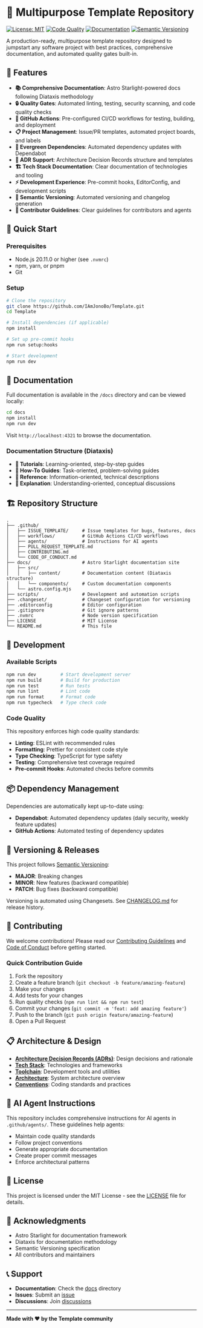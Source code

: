 # 🚀 Multipurpose Template Repository

[![License: MIT](https://img.shields.io/badge/License-MIT-yellow.svg)](https://opensource.org/licenses/MIT)
[![Code Quality](https://img.shields.io/badge/code%20quality-A+-brightgreen.svg)](https://github.com/IAmJonoBo/Template/actions?query=workflow%3A%22Lint+and+Test%22)
[![Documentation](https://img.shields.io/badge/docs-Astro%20Starlight-blueviolet.svg)](./docs)
[![Semantic Versioning](https://img.shields.io/badge/semver-2.0.0-blue.svg)](https://semver.org/)

A production-ready, multipurpose template repository designed to jumpstart any
software project with best practices, comprehensive documentation, and automated
quality gates built-in.

## 🌟 Features

- **📚 Comprehensive Documentation**: Astro Starlight-powered docs following
  Diataxis methodology
- **🔒 Quality Gates**: Automated linting, testing, security scanning, and code
  quality checks
- **🤖 GitHub Actions**: Pre-configured CI/CD workflows for testing, building,
  and deployment
- **📋 Project Management**: Issue/PR templates, automated project boards, and
  labels
- **🔄 Evergreen Dependencies**: Automated dependency updates with Dependabot
- **📝 ADR Support**: Architecture Decision Records structure and templates
- **🏗️ Tech Stack Documentation**: Clear documentation of technologies and
  tooling
- **⚡ Development Experience**: Pre-commit hooks, EditorConfig, and development
  scripts
- **🎯 Semantic Versioning**: Automated versioning and changelog generation
- **👥 Contributor Guidelines**: Clear guidelines for contributors and agents

## 🚀 Quick Start

### Prerequisites

- Node.js 20.11.0 or higher (see `.nvmrc`)
- npm, yarn, or pnpm
- Git

### Setup

```bash
# Clone the repository
git clone https://github.com/IAmJonoBo/Template.git
cd Template

# Install dependencies (if applicable)
npm install

# Set up pre-commit hooks
npm run setup:hooks

# Start development
npm run dev
```

## 📖 Documentation

Full documentation is available in the `/docs` directory and can be viewed
locally:

```bash
cd docs
npm install
npm run dev
```

Visit `http://localhost:4321` to browse the documentation.

### Documentation Structure (Diataxis)

- **📘 Tutorials**: Learning-oriented, step-by-step guides
- **📗 How-To Guides**: Task-oriented, problem-solving guides
- **📙 Reference**: Information-oriented, technical descriptions
- **📕 Explanation**: Understanding-oriented, conceptual discussions

## 🏗️ Repository Structure

```
.
├── .github/
│   ├── ISSUE_TEMPLATE/     # Issue templates for bugs, features, docs
│   ├── workflows/          # GitHub Actions CI/CD workflows
│   ├── agents/             # Instructions for AI agents
│   ├── PULL_REQUEST_TEMPLATE.md
│   ├── CONTRIBUTING.md
│   └── CODE_OF_CONDUCT.md
├── docs/                   # Astro Starlight documentation site
│   ├── src/
│   │   ├── content/        # Documentation content (Diataxis structure)
│   │   └── components/     # Custom documentation components
│   └── astro.config.mjs
├── scripts/                # Development and automation scripts
├── .changeset/             # Changeset configuration for versioning
├── .editorconfig           # Editor configuration
├── .gitignore              # Git ignore patterns
├── .nvmrc                  # Node version specification
├── LICENSE                 # MIT License
└── README.md               # This file
```

## 🔧 Development

### Available Scripts

```bash
npm run dev         # Start development server
npm run build       # Build for production
npm run test        # Run tests
npm run lint        # Lint code
npm run format      # Format code
npm run typecheck   # Type check code
```

### Code Quality

This repository enforces high code quality standards:

- **Linting**: ESLint with recommended rules
- **Formatting**: Prettier for consistent code style
- **Type Checking**: TypeScript for type safety
- **Testing**: Comprehensive test coverage required
- **Pre-commit Hooks**: Automated checks before commits

## 📦 Dependency Management

Dependencies are automatically kept up-to-date using:

- **Dependabot**: Automated dependency updates (daily security, weekly feature
  updates)
- **GitHub Actions**: Automated testing of dependency updates

## 🔄 Versioning & Releases

This project follows [Semantic Versioning](https://semver.org/):

- **MAJOR**: Breaking changes
- **MINOR**: New features (backward compatible)
- **PATCH**: Bug fixes (backward compatible)

Versioning is automated using Changesets. See [CHANGELOG.md](./CHANGELOG.md) for
release history.

## 🤝 Contributing

We welcome contributions! Please read our
[Contributing Guidelines](.github/CONTRIBUTING.md) and
[Code of Conduct](.github/CODE_OF_CONDUCT.md) before getting started.

### Quick Contribution Guide

1. Fork the repository
2. Create a feature branch (`git checkout -b feature/amazing-feature`)
3. Make your changes
4. Add tests for your changes
5. Run quality checks (`npm run lint && npm run test`)
6. Commit your changes (`git commit -m 'feat: add amazing feature'`)
7. Push to the branch (`git push origin feature/amazing-feature`)
8. Open a Pull Request

## 📋 Architecture & Design

- **[Architecture Decision Records (ADRs)](./docs/src/content/docs/reference/adr/)**:
  Design decisions and rationale
- **[Tech Stack](./docs/src/content/docs/reference/tech-stack.md)**:
  Technologies and frameworks
- **[Toolchain](./docs/src/content/docs/reference/toolchain.md)**: Development
  tools and utilities
- **[Architecture](./docs/src/content/docs/explanation/architecture.md)**:
  System architecture overview
- **[Conventions](./docs/src/content/docs/reference/conventions.md)**: Coding
  standards and practices

## 🤖 AI Agent Instructions

This repository includes comprehensive instructions for AI agents in
`.github/agents/`. These guidelines help agents:

- Maintain code quality standards
- Follow project conventions
- Generate appropriate documentation
- Create proper commit messages
- Enforce architectural patterns

## 📜 License

This project is licensed under the MIT License - see the [LICENSE](LICENSE) file
for details.

## 🙏 Acknowledgments

- Astro Starlight for documentation framework
- Diataxis for documentation methodology
- Semantic Versioning specification
- All contributors and maintainers

## 📞 Support

- **Documentation**: Check the [docs](./docs) directory
- **Issues**: Submit an [issue](https://github.com/IAmJonoBo/Template/issues)
- **Discussions**: Join
  [discussions](https://github.com/IAmJonoBo/Template/discussions)

---

**Made with ❤️ by the Template community**
